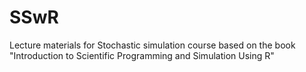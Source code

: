 # SSwR

Lecture materials for Stochastic simulation course based on the book "Introduction to Scientific Programming and Simulation Using R"
